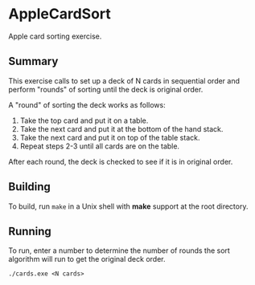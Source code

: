 # AppleCardSort
Apple card sorting exercise.

Summary
-------

This exercise calls to set up a deck of N cards in sequential order and perform
"rounds" of sorting until the deck is original order.

A "round" of sorting the deck works as follows:
  1. Take the top card and put it on a table.
  2. Take the next card and put it at the bottom of the hand stack.
  3. Take the next card and put it on top of the table stack.
  4. Repeat steps 2-3 until all cards are on the table.
 
After each round, the deck is checked to see if it is in original order.

Building
--------

To build, run `make` in a Unix shell with **make** support at the root 
directory.

Running
-------

To run, enter a number to determine the number of rounds the sort algorithm will 
run to get the original deck order.

	./cards.exe <N cards>
